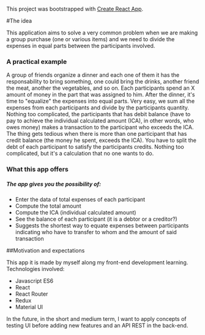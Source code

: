 This project was bootstrapped with [Create React App](https://github.com/facebook/create-react-app).

#The idea

This application aims to solve a very common problem when we are making a group purchase (one or various items) and we need to divide the expenses in equal parts between the participants involved. 

### A practical example

A group of friends organize a dinner and each one of them it has the responsability to bring something, one could bring the drinks, another friend the meat, another the vegetables, and so on. Each participants spend an X amount of money in the part that was assigned to him. After the dinner, it's time to "equalize" the expenses into equal parts. Very easy, we sum all the expenses from each participants and divide by the participants quantity. Nothing too complicated, the participants that has debit balance (have to pay to achieve the individual calculated amount (ICA), in other words, who owes money) makes a transaction to the participant who exceeds the ICA. 
The thing gets tedious when there is more than one participant that has credit balance (the money he spent, exceeds the ICA). You have to split the debt of each participant to satisfy the participants credits. Nothing too complicated, but it's a calculation that no one wants to do.

### What this app offers

##### The app gives you the possibility of:

- Enter the data of total expenses of each participant
- Compute the total amount
- Compute the ICA (individual calculated amount)
- See the balance of each participant (it is a debtor or a creditor?)
- Suggests the shortest way to equate expenses between participants indicating who have to transfer to whom and the amount of said transaction


##Motivation and expectations

This app it is made by myself along my front-end development learning. Technologies involved:

- Javascript ES6
- React
- React Router
- Redux
- Material UI

In the future, in the short and medium term, I want to apply concepts of testing UI before adding new features and an API REST in the back-end.
